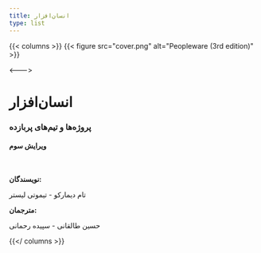 ```yaml
---
title: انسان‌افزار
type: list
---
```


{{< columns >}}
{{< figure src="cover.png" alt="Peopleware (3rd edition)" >}}

<--->

# انسان‌افزار
### پروژه‌ها و تیم‌های پربازده

#### ویرایش سوم
<br />

**نویسندگان:**

تام دیمارکو - تیموتی لیستر

**مترجمان:**

حسین طالقانی - سپیده رحمانی


{{</ columns >}}